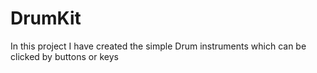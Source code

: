 # DrumKit

In this project I have created the simple Drum instruments which can be clicked by buttons or keys
